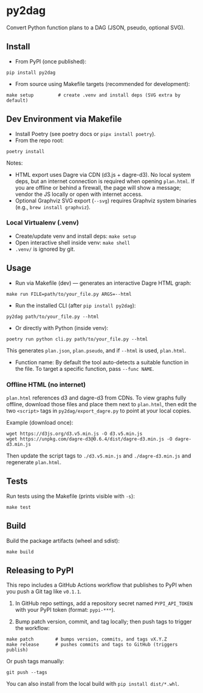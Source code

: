 # py2dag
Convert Python function plans to a DAG (JSON, pseudo, optional SVG).

## Install

- From PyPI (once published):

```
pip install py2dag
```

- From source using Makefile targets (recommended for development):

```
make setup         # create .venv and install deps (SVG extra by default)
```

## Dev Environment via Makefile

- Install Poetry (see poetry docs or `pipx install poetry`).
- From the repo root:

```
poetry install
```

Notes:
- HTML export uses Dagre via CDN (d3.js + dagre-d3). No local system deps, but an internet connection is required when opening `plan.html`. If you are offline or behind a firewall, the page will show a message; vendor the JS locally or open with internet access.
- Optional Graphviz SVG export (`--svg`) requires Graphviz system binaries (e.g., `brew install graphviz`).

### Local Virtualenv (.venv)

- Create/update venv and install deps: `make setup`
- Open interactive shell inside venv: `make shell`
- `.venv/` is ignored by git.

## Usage

- Run via Makefile (dev) — generates an interactive Dagre HTML graph:

```
make run FILE=path/to/your_file.py ARGS=--html
```

- Run the installed CLI (after `pip install py2dag`):

```
py2dag path/to/your_file.py --html
```


- Or directly with Python (inside venv):

```
poetry run python cli.py path/to/your_file.py --html
```

This generates `plan.json`, `plan.pseudo`, and if `--html` is used, `plan.html`.

- Function name: By default the tool auto-detects a suitable function in the file. To target a specific function, pass `--func NAME`.

### Offline HTML (no internet)

`plan.html` references d3 and dagre-d3 from CDNs. To view graphs fully offline, download those files and place them next to `plan.html`, then edit the two `<script>` tags in `py2dag/export_dagre.py` to point at your local copies.

Example (download once):

```
wget https://d3js.org/d3.v5.min.js -O d3.v5.min.js
wget https://unpkg.com/dagre-d3@0.6.4/dist/dagre-d3.min.js -O dagre-d3.min.js
```

Then update the script tags to `./d3.v5.min.js` and `./dagre-d3.min.js` and regenerate `plan.html`.

## Tests

Run tests using the Makefile (prints visible with `-s`):

```
make test
```

## Build

Build the package artifacts (wheel and sdist):

```
make build
```

## Releasing to PyPI

This repo includes a GitHub Actions workflow that publishes to PyPI when you push a Git tag like `v0.1.1`.

1) In GitHub repo settings, add a repository secret named `PYPI_API_TOKEN` with your PyPI token (format: `pypi-***`).

2) Bump patch version, commit, and tag locally; then push tags to trigger the workflow:

```
make patch        # bumps version, commits, and tags vX.Y.Z
make release      # pushes commits and tags to GitHub (triggers publish)
```

Or push tags manually:

```
git push --tags
```

You can also install from the local build with `pip install dist/*.whl`.
